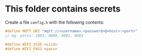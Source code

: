 # This folder contains secrets

Create a file `config.h` with the following contents:

```c
#define MQTT_URI "mqtt://<username>:<password>@<host>:<port>"
// eg. ports: 1883, 8080, 8081, 8883

#define WIFI_SSID <ssid>
#define WIFI_PASS <pass>
```